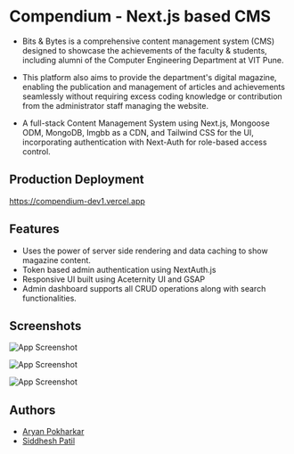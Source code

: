 
# Compendium - Next.js based CMS

- Bits & Bytes is a comprehensive content management system (CMS) designed to showcase the achievements of the faculty & students, including alumni of the Computer Engineering Department at VIT Pune. 

- This platform also aims to provide the department's digital magazine, enabling the publication and management of articles and achievements seamlessly without requiring excess coding knowledge or contribution from the administrator staff managing the website. 

- A full-stack Content Management System using Next.js, Mongoose ODM, MongoDB, Imgbb as a CDN, and Tailwind CSS for the UI, incorporating authentication with Next-Auth for role-based access control.




## Production Deployment

https://compendium-dev1.vercel.app


## Features

- Uses the power of server side rendering and data caching to show magazine content.
- Token based admin authentication using NextAuth.js
- Responsive UI built using Aceternity UI and GSAP
- Admin dashboard supports all CRUD operations along with search functionalities.


## Screenshots

![App Screenshot](https://i.ibb.co/CnyMNYw/Screenshot-2024-05-21-at-19-41-33-Bits-and-Bytes.png)

![App Screenshot](https://i.ibb.co/3SkD1mf/Whats-App-Image-2024-05-20-at-8-52-48-PM.jpg)

![App Screenshot](https://i.ibb.co/YLYs0ct/Whats-App-Image-2024-05-20-at-8-52-12-PM.jpg)


## Authors

- [Aryan Pokharkar](https://www.github.com/aryanp-86)
- [Siddhesh Patil](https://www.github.com/siddheshp27)


